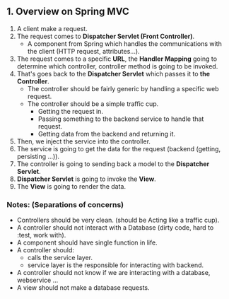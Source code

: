 ## 1. Overview on Spring MVC

 1. A client make a request.
 2. The request comes to **Dispatcher Servlet (Front Controller)**.
    * A component from Spring which handles the communications with the client (HTTP request, attributes...).
 3. The request comes to a specific **URL**, the **Handler Mapping** going to determine which controller, 
 controller method
 is going to be invoked.
 4. That's goes back to the **Dispatcher Servlet** which passes it to **the Controller**.
    * The controller should be fairly generic by handling a specific web request.
    * The controller should be a simple traffic cup.
       * Getting the request in.
       * Passing something to the backend service to handle that request.
       * Getting data from the backend and returning it.
 5. Then, we inject the service into the controller.
 6. The service is going to get the data for the request (backend (getting, persisting ...)).
 7. The controller is going to sending back a model to the **Dispatcher Servlet**.
 8. **Dispatcher Servlet** is going to invoke the **View**.
 9. The **View** is going to render the data.
 
### Notes: (Separations of concerns)
 * Controllers should be very clean. (should be Acting like a traffic cup).
 * A controller should not interact with a Database (dirty code, hard to :test, work with).
 * A component should have single function in life.
 * A controller should: 
    * calls the service layer.
    * service layer is the responsible for interacting with backend.
 * A controller should not know if we are interacting with a database, webservice ...
 * A view should not make a database requests.
 
 
 
